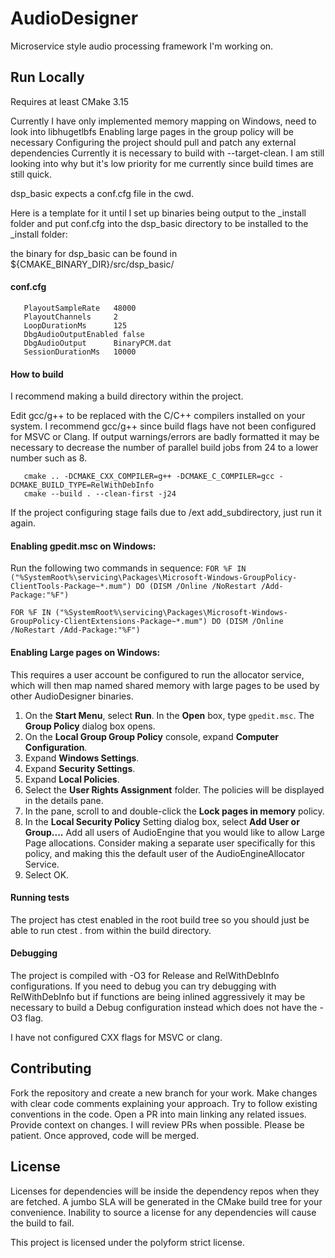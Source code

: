 
# AudioDesigner  
Microservice style audio processing framework I'm working on.

## Run Locally  

Requires at least CMake 3.15 

Currently I have only implemented memory mapping on Windows, need to look into libhugetlbfs
Enabling large pages in the group policy will be necessary
Configuring the project should pull and patch any external dependencies
Currently it is necessary to build with --target-clean. I am still looking into why but it's low priority for me currently since build times are still quick.

dsp_basic expects a conf.cfg file in the cwd. 

Here is a template for it until I set up binaries being output to the _install folder and put conf.cfg into the dsp_basic directory to be installed to the _install folder:

the binary for dsp_basic can be found in ${CMAKE_BINARY_DIR}/src/dsp_basic/

#### conf.cfg
~~~  
   PlayoutSampleRate   48000
   PlayoutChannels     2
   LoopDurationMs      125
   DbgAudioOutputEnabled false
   DbgAudioOutput      BinaryPCM.dat
   SessionDurationMs   10000
~~~  

#### How to build

I recommend making a build directory within the project.

Edit gcc/g++ to be replaced with the C/C++ compilers installed on your system. I recommend gcc/g++ since build flags have not been configured for MSVC or Clang.
If output warnings/errors are badly formatted it may be necessary to decrease the number of parallel build jobs from 24 to a lower number such as 8.
~~~
   cmake .. -DCMAKE_CXX_COMPILER=g++ -DCMAKE_C_COMPILER=gcc -DCMAKE_BUILD_TYPE=RelWithDebInfo
   cmake --build . --clean-first -j24
~~~

If the project configuring stage fails due to /ext add_subdirectory, just run it again. 

#### Enabling gpedit.msc on Windows:

Run the following two commands in sequence:
`FOR %F IN ("%SystemRoot%\servicing\Packages\Microsoft-Windows-GroupPolicy-ClientTools-Package~*.mum") DO (DISM /Online /NoRestart /Add-Package:"%F")`

`FOR %F IN ("%SystemRoot%\servicing\Packages\Microsoft-Windows-GroupPolicy-ClientExtensions-Package~*.mum") DO (DISM /Online /NoRestart /Add-Package:"%F")`

#### Enabling Large pages on Windows:

This requires a user account be configured to run the allocator service, which will then map named shared memory with large pages to be used by other AudioDesigner binaries.

1. On the **Start Menu**, select **Run**. In the **Open** box, type `gpedit.msc`. The **Group Policy** dialog box opens.
2. On the **Local Group Group Policy** console, expand **Computer Configuration**.
3. Expand **Windows Settings**.
4. Expand **Security Settings**.
5. Expand **Local Policies**.
6. Select the **User Rights Assignment** folder. The policies will be displayed in the details pane.
7. In the pane, scroll to and double-click the **Lock pages in memory** policy.
8. In the **Local Security Policy** Setting dialog box, select **Add User or Group....** 
   Add all users of AudioEngine that you would like to allow Large Page allocations. Consider making a separate user specifically for this policy, and making this the default user of the AudioEngineAllocator Service.
9. Select OK.

#### Running tests

The project has ctest enabled in the root build tree so you should just be able to run ctest . from within the build directory. 

#### Debugging

The project is compiled with -O3 for Release and RelWithDebInfo configurations. If you need to debug you can try debugging with RelWithDebInfo but if functions are being inlined aggressively it may be necessary to build a Debug configuration instead which does not have the -O3 flag.

I have not configured CXX flags for MSVC or clang. 

## Contributing  

Fork the repository and create a new branch for your work.
Make changes with clear code comments explaining your approach. Try to follow existing conventions in the code.
Open a PR into main linking any related issues. Provide context on changes.
I will review PRs when possible. Please be patient. Once approved, code will be merged.

## License  

Licenses for dependencies will be inside the dependency repos when they are fetched. A jumbo SLA will be generated in the CMake build tree for your convenience. Inability to source a license for any dependencies will cause the build to fail.

This project is licensed under the polyform strict license.

